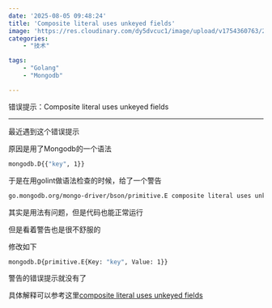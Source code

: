 ```yaml
---
date: '2025-08-05 09:48:24'
title: 'Composite literal uses unkeyed fields'
image: 'https://res.cloudinary.com/dy5dvcuc1/image/upload/v1754360763/2dbc8a6b73284e49b99f10ca82e90f58_rma9xf.png'
categories:
    - "技术"

tags:
    - "Golang"
    - "Mongodb"

---
```


错误提示：Composite literal uses unkeyed fields

---

最近遇到这个错误提示

原因是用了Mongodb的一个语法

```bash
mongodb.D{{"key", 1}}
```

于是在用golint做语法检查的时候，给了一个警告

```bash
go.mongodb.org/mongo-driver/bson/primitive.E composite literal uses unkeyed fieldsgo-vet
```

其实是用法有问题，但是代码也能正常运行

但是看着警告也是很不舒服的

修改如下

```bash
mongodb.D{primitive.E{Key: "key", Value: 1}}
```

警告的错误提示就没有了

具体解释可以参考这里[composite literal uses unkeyed fields](https://stackoverflow.com/questions/54548441/composite-literal-uses-unkeyed-fields)
